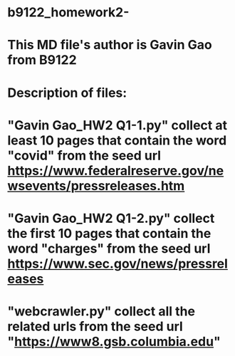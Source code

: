 # b9122_homework2-

# This MD file's author is Gavin Gao from B9122

# Description of files:

# "Gavin Gao_HW2 Q1-1.py" collect at least 10 pages that contain the word "covid" from the seed url https://www.federalreserve.gov/newsevents/pressreleases.htm

# "Gavin Gao_HW2 Q1-2.py" collect the first 10 pages that contain the word "charges" from the seed url https://www.sec.gov/news/pressreleases 

# "webcrawler.py" collect all the related urls from the seed url "https://www8.gsb.columbia.edu"
